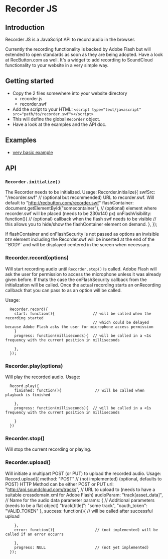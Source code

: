 # Recorder JS #
## Introduction ##
Recorder JS is a JavaScript API to record audio in the browser.

Currently the recording functionality is backed by Adobe Flash but will extended to open standards as soon as they are being adopted.
Have a look at RecButton.com as well. It's a widget to add recording to SoundCloud functionality to your website in a very simple way.

## Getting started ##
  * Copy the 2 files somewhere into your website directory
    * recorder.js
    * recorder.swf
  * Add the script to your HTML: ```<script type="text/javascript" src="path/to/recorder.swf"></script>```
  * This will define the global ``Recorder`` object.
  * Have a look at the examples and the API doc.

## Examples ##
  * [very basic example](example-1.html)

## API ##
### ``Recorder.initialize()`` ###

The Recorder needs to be initialized. Usage:
      Recorder.initialize({
        swfSrc: "/recorder.swf"                                   // (optional but recommended) URL to recorder.swf. Will default to "http://recbutton.com/recorder.swf"
        flashContainer: document.getElementById("somecontainer"), // (optional) element where recorder.swf will be placed (needs to be 230x140 px)
        onFlashVisibility: function(){                            // (optional) callback when the flash swf needs to be visible
                                                                  // this allows you to hide/show the flashContainer element on demand.
        },
      });

If flashContainer and onFlashSecurity is not passed as options an invisible ``DIV`` element including the Recorder.swf will be
inserted at the end of the ``BODY` and will be displayed centered in the screen when necessary.

### Recorder.record(options) ###

Will start recording audio until ``Recorder.stop()`` is called.
Adobe Flash will ask the user for permission to access the microphone unless it was already given before.
If thats the case the onFlashSecurity callback from the initialization will be called.
Once the actual recording starts an onRecording callback that you can pass to as an option will be called.

Usage:

      Recorder.record({
        start: function(){                 // will be called when the recording started 
                                           // which could be delayed because Adobe Flash asks the user for microphone access permission
        }
        progress: function(milliseconds){  // will be called in a <1s frequency with the current position in milliseconds
          
        },
      });

### Recorder.play(options) ###

Will play the recorded audio. Usage:

      Record.play({
        finished: function(){               // will be called when playback is finished
          
        },
        progress: function(milliseconds){  // will be called in a <1s frequency with the current position in milliseconds
          
        }
      })

### Recorder.stop() ###

Will stop the current recording or playing.

### Recorder.upload() ###

Will initiate a multipart POST (or PUT) to upload the recorded audio. Usage:
      Record.upload({
        method: "POST"                             // (not implemented) (optional, defaults to POST) HTTP Method can be either POST or PUT 
        url: "http://api.soundcloud.com/tracks",   // URL to upload to (needs to have a suitable crossdomain.xml for Adobe Flash)
        audioParam: "track[asset_data]",           // Name for the audio data parameter
        params: {                                  // Additional parameters (needs to be a flat object)
          "track[title]": "some track",
          "oauth_token":  "VALID_TOKEN"
        },
        success: function(){                // will be called after successful upload
        
        },
        error: function(){                  // (not implemented) will be called if an error occurrs
        
        },
        progress: NULL                      // (not yet implemented)
      });

